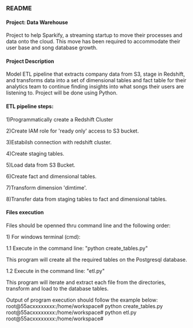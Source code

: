 <h3>README</h3>

<h4>Project: Data Warehouse</h4>
<p>Project to help Sparkify, a streaming startup to move their processes and data onto the cloud. This move has been required to accommodate their user base and song database growth. </p>

<h4>Project Description</h4>
<p>Model ETL pipeline that extracts company data from S3, stage in Redshift, and transforms data into a set of dimensional tables and fact table for their analytics team to continue finding insights into what songs their users are listening to. Project will be done using Python.</p>

<h4>ETL pipeline steps:</h4>
<p>1)Programmatically create a Redshift Cluster</p>
<p>2)Create IAM role for 'ready only' access to S3 bucket.</p> 
<p>3)Estabilsh connection with redshift cluster.</p>
<p>4)Create staging tables.</p>
<p>5)Load data from S3 Bucket.</p>
<p>6)Create fact and dimensional tables.</p>
<p>7)Transform dimension 'dimtime'.</p>
<p>8)Transfer data from staging tables to fact and dimensional tables.</p>

<h4>Files execution</h4>
<p>Files should be openned thru command line and the following order:</p>
<p>1) For windows terminal (cmd):</p>	

<p>1.1 Execute in the command line: "python create_tables.py"</p> 
This program will create all the required tables on the Postgresql database.

<p>1.2 Execute in the command line: "etl.py"</p> 
This program will iterate and extract each file from the directories, transform and load to the database tables.
<p>
Output of program execution should follow the example below:
root@55acxxxxxxxx:/home/workspace# python create_tables.py
root@55acxxxxxxxx:/home/workspace# python etl.py
root@55acxxxxxxxx:/home/workspace# </p>

